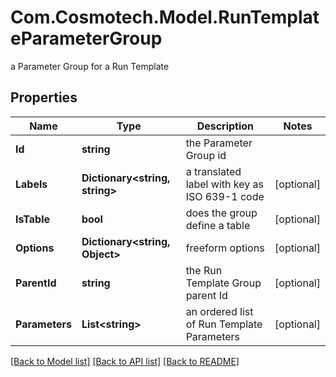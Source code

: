 # Com.Cosmotech.Model.RunTemplateParameterGroup
a Parameter Group for a Run Template

## Properties

Name | Type | Description | Notes
------------ | ------------- | ------------- | -------------
**Id** | **string** | the Parameter Group id | 
**Labels** | **Dictionary&lt;string, string&gt;** | a translated label with key as ISO 639-1 code | [optional] 
**IsTable** | **bool** | does the group define a table | [optional] 
**Options** | **Dictionary&lt;string, Object&gt;** | freeform options | [optional] 
**ParentId** | **string** | the Run Template Group parent Id | [optional] 
**Parameters** | **List&lt;string&gt;** | an ordered list of Run Template Parameters | [optional] 

[[Back to Model list]](../README.md#documentation-for-models) [[Back to API list]](../README.md#documentation-for-api-endpoints) [[Back to README]](../README.md)

